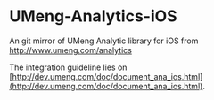 UMeng-Analytics-iOS
===================

An git mirror of UMeng Analytic library for iOS from http://www.umeng.com/analytics

The integration guideline lies on [http://dev.umeng.com/doc/document_ana_ios.html](http://dev.umeng.com/doc/document_ana_ios.html).